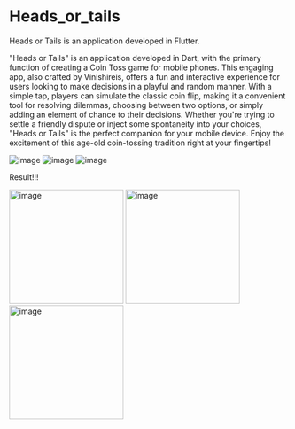 # Heads_or_tails
Heads or Tails is an application developed in Flutter.

"Heads or Tails" is an application developed in Dart, with the primary function of creating a Coin Toss game for mobile phones. This engaging app, also crafted by Vinishireis, offers a fun and interactive experience for users looking to make decisions in a playful and random manner. With a simple tap, players can simulate the classic coin flip, making it a convenient tool for resolving dilemmas, choosing between two options, or simply adding an element of chance to their decisions. Whether you're trying to settle a friendly dispute or inject some spontaneity into your choices, "Heads or Tails" is the perfect companion for your mobile device. Enjoy the excitement of this age-old coin-tossing tradition right at your fingertips!

![image](https://github.com/Vinishireis/Heads_or_tails/assets/95651095/98c1dbee-9a47-441d-b116-edb48dc075dc)
![image](https://github.com/Vinishireis/Heads_or_tails/assets/95651095/ab3096da-2812-4a2b-a8e9-e1ec37ce47f7)
![image](https://github.com/Vinishireis/Heads_or_tails/assets/95651095/7a7649f8-6132-4b91-9122-b2d39298f2ac)


Result!!!

<img width="206" alt="image" src="https://github.com/Vinishireis/Heads_or_tails/assets/95651095/aa0185f1-ca9e-4453-8ae6-b9df258eee3b">
<img width="206" alt="image" src="https://github.com/Vinishireis/Heads_or_tails/assets/95651095/4ec8412f-e6d9-482a-b099-77fe167b6154">
<img width="206" alt="image" src="https://github.com/Vinishireis/Heads_or_tails/assets/95651095/471bc27b-e70e-4e8f-9109-e6a9dd62abe5">









